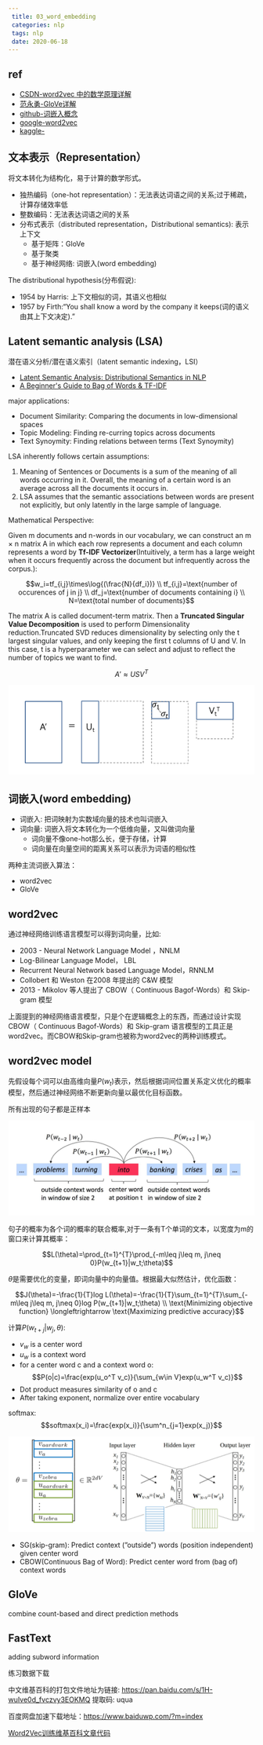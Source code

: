```yaml
---
 title: 03_word_embedding
 categories: nlp
 tags: nlp
 date: 2020-06-18
---
```


## ref

- [CSDN-word2vec 中的数学原理详解](https://blog.csdn.net/peghoty/article/details/37969519)
- [范永勇-GloVe详解](http://www.fanyeong.com/2018/02/19/glove-in-detail/)
- [github-词嵌入概念](https://github.com/NLP-LOVE/ML-NLP/tree/master/NLP/16.1%20Word%20Embedding)
- [google-word2vec](https://code.google.com/archive/p/word2vec/)
- [kaggle-](https://www.kaggle.com/c/word2vec-nlp-tutorial/overview/part-1-for-beginners-bag-of-words)

## 文本表示（Representation）

将文本转化为结构化，易于计算的数学形式。
- 独热编码（one-hot representation）：无法表达词语之间的关系;过于稀疏，计算存储效率低
- 整数编码：无法表达词语之间的关系
- 分布式表示（distributed representation，Distributional semantics): 表示上下文
    - 基于矩阵：GloVe
    - 基于聚类
    - 基于神经网络: 词嵌入(word embedding)

The distributional hypothesis(分布假说):
- 1954 by Harris: 上下文相似的词，其语义也相似
- 1957 by Firth:“You shall know a word by the company it keeps(词的语义由其上下文决定).”

## Latent semantic analysis (LSA)

潜在语义分析/潜在语义索引（latent semantic indexing，LSI）
- [Latent Semantic Analysis: Distributional Semantics in NLP](https://towardsdatascience.com/latent-semantic-analysis-distributional-semantics-in-nlp-ea84bf686b50)
- [A Beginner's Guide to Bag of Words & TF-IDF](https://pathmind.com/wiki/bagofwords-tf-idf)

major applications:
- Document Similarity: Comparing the documents in low-dimensional spaces
- Topic Modeling: Finding re-curring topics across documents 
- Text Synoymity: Finding relations between terms (Text Synoymity)

LSA inherently follows certain assumptions:
1. Meaning of Sentences or Documents is a sum of the meaning of all words occurring in it. Overall, the meaning of a certain word is an average across all the documents it occurs in.
2. LSA assumes that the semantic associations between words are present not explicitly, but only latently in the large sample of language.

Mathematical Perspective:

Given m documents and n-words in our vocabulary, we can construct an m × n matrix A in which each row represents a document and each column represents a word by **Tf-IDF Vectorizer**(Intuitively, a term has a large weight when it occurs frequently across the document but infrequently across the corpus.):

$$w_i=tf_{i,j}\times\log{(\frac{N}{df_i})}  \\
tf_{i,j}=\text{number of occurences of j in j} \\
df_j=\text{number of documents containing i}    \\
N=\text{total number of documents}$$

The matrix A is called document-term matrix. Then a **Truncated Singular Value Decomposition** is used to perform Dimensionality reduction.Truncated SVD reduces dimensionality by selecting only the t largest singular values, and only keeping the first t columns of U and V. In this case, t is a hyperparameter we can select and adjust to reflect the number of topics we want to find.

$$ A'\approx USV^T  $$

![lsa_svd](imgs/lsa_svd.png)

## 词嵌入(word embedding)

- 词嵌入: 把词映射为实数域向量的技术也叫词嵌入
- 词向量: 词嵌入将文本转化为一个低维向量，又叫做词向量
    - 词向量不像one-hot那么长，便于存储，计算
    - 词向量在向量空间的距离关系可以表示为词语的相似性

两种主流词嵌入算法：
- word2vec
- GloVe

## word2vec

通过神经网络训练语言模型可以得到词向量，比如:
- 2003 - Neural Network Language Model ，NNLM
- Log-Bilinear Language Model， LBL
- Recurrent Neural Network based Language Model，RNNLM
- Collobert 和 Weston 在2008 年提出的 C&W 模型
- 2013 - Mikolov 等人提出了 CBOW（ Continuous Bagof-Words）和 Skip-gram 模型


上面提到的神经网络语言模型，只是个在逻辑概念上的东西，而通过设计实现CBOW（ Continuous Bagof-Words）和 Skip-gram 语言模型的工具正是word2vec。而CBOW和Skip-gram也被称为word2vec的两种训练模式。


## word2vec model

先假设每个词可以由高维向量$P(w_t)$表示，然后根据词间位置关系定义优化的概率模型，然后通过神经网络不断更新向量以最优化目标函数。

所有出现的句子都是正样本

![w2c1](imgs/w2c1.png)

句子的概率为各个词的概率的联合概率,对于一条有T个单词的文本，以宽度为m的窗口来计算其概率：

$$L(\theta)=\prod_{t=1}^{T}\prod_{-m\leq j\leq m, j\neq 0}P(w_{t+1}|w_t;\theta)$$

$\theta$是需要优化的变量，即词向量中的向量值。根据最大似然估计，优化函数：

$$J(\theta)=-\frac{1}{T}log L(\theta)=-\frac{1}{T}\sum_{t=1}^{T}\sum_{-m\leq j\leq m, j\neq 0}log P(w_{t+1}|w_t;\theta) \\
\text{Minimizing objective function} \longleftrightarrow \text{Maximizing predictive accuracy}$$

计算$P(w_{t+j}|w_j,\theta)$:
- $v_w$ is a center word
- $u_w$ is a context word
- for a center word c and a context word o:
$$P(o|c)=\frac{exp(u_o^T v_c)}{\sum_{w\in V}exp(u_w^T v_c)}$$
- Dot product measures similarity of o and c
- After taking exponent, normalize over entire vocabulary

softmax:
$$softmax(x_i)=\frac{exp(x_i)}{\sum^n_{j=1}exp(x_j)}$$

![w2ctheta](imgs/v2ctheta.png)

- SG(skip-gram): Predict context (”outside”) words (position independent) given center word
- CBOW(Continuous Bag of Word): Predict center word from (bag of) context words

## GloVe

combine count-based and  direct  prediction methods

## FastText

adding subword information


练习数据下载

中文维基百科的打包文件地址为链接: https://pan.baidu.com/s/1H-wuIve0d_fvczvy3EOKMQ 提取码: uqua

百度网盘加速下载地址：https://www.baiduwp.com/?m=index

[Word2Vec训练维基百科文章代码](https://github.com/NLP-LOVE/ML-NLP/blob/master/NLP/16.1%20Word%20Embedding/word2vec.ipynb)
    